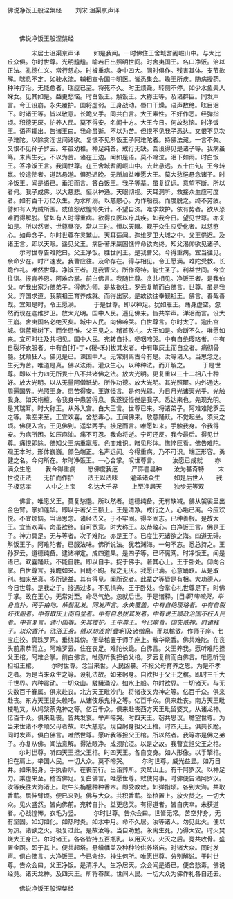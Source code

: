  佛说净饭王般涅槃经
                        　　刘宋 沮渠京声译

                        
        　      


　　佛说净饭王般涅槃经

　　　　宋居士沮渠京声译
　　如是我闻。一时佛住王舍城耆阇崛山中。与大比丘众俱。尔时世尊。光明韑韑。喻若日出照明世间。时舍夷国王。名曰净饭。治以正法。礼德仁义。常行慈心。时被重病。身中四大。同时俱作。残害其体。支节欲解。喘息不定。如驶水流。辅相宣令国中明医。皆悉集会。瞻王所疾。随病授药。种种疗治。无能愈者。瑞应已至。将死不久。时王烦躁。转侧不停。如少水鱼夫人婇女。见其如是。益更愁恼。时白饭王。斛饭王。大称王等。及诸群臣。同发声言。今王设崩。永失覆护。国将虚弱。王身战动。唇口干燥。语声数绝。眩目泪下。时诸王等。皆以敬意。长跪叉手。同共白言。大王素性。不好作恶。经弹指顷。积德无厌。护养人民。莫不得安。名闻十方。大王今日。何故愁恼。时净饭王。语声辄出。告诸王曰。我命虽逝。不以为苦。但恨不见我子悉达。又恨不见次子难陀。以除贪淫世间诸欲。复恨不见斛饭王子阿难陀者。持佛法藏。一言不失。又恨不见孙子罗云。年虽幼稚。神足纯备。戒行无缺。吾设得见是诸子等。我病虽笃。未离生死。不以为苦。诸在王边。闻如是语。莫不啼泣。泪下如雨。时白饭王。答净饭王言。我闻世尊。在王舍城耆阇崛山中。去此悬远。五十由旬。王今转羸。设遣使者。道路悬邈。惧恐迟晚。无所加益唯愿大王。莫大愁悒悬念诸子。时净饭王。闻是语已。垂泪而言。答白饭王。我子等辈。虽复辽远。意望不断。所以者何。我子成佛。以大慈悲。恒以神通。天眼彻视。天耳洞听。救接众生应可度者。如有百千万亿众生。为水所溺。以慈愍心。为作船筏。而度脱之。终不劳疲。譬如有人为贼所围。或值怨敌惶怖失计。不望自济。唯求救护。依有势者。欲从恐难而得解脱。譬如有人时得重病。欲得良医以疗其疾。如我今日。望见世尊。亦复如是。所以然者。世尊昼夜。常以三时。恒以天眼。观于众生应受化者。以慈愍心。如母念子。尔时世尊在灵鹫山。天耳遥闻。迦维罗卫大城之中。父王悒迟。及诸王言。即以天眼。遥见父王。病卧著床羸困憔悴命欲向终。知父渴仰欲见诸子。
　　尔时世尊告难陀曰。父王净饭。胜世间王。是我曹父。今得重病。宜当往见。余命少在。时严速发。我曹应往。及命存在。得与相见。令王愿满。难陀受教。长跪作礼。唯然世尊。净饭王者。是我曹父。所作奇特。能生圣子。利益世间。今宜往诣。报育养恩。阿难合掌。前白佛言。我随世尊。贪共相见。净饭王者。是我伯父。听我出家为佛弟子。得佛为师。是故欲往。罗云复前而白佛言。世尊。虽是我父。弃国求道。我蒙祖王育养成就。而得出家。是故欲往奉觐祖王。佛言。善哉善哉。宜知是时。令王愿满。
　　于是世尊。即以神足。犹如雁王。踊身虚空。忽然而现在迦维罗卫。放大光明。国中人民。遥见佛来。皆共举声。涕泪而言。设大王崩。舍夷国名必绝灭矣。城中人民。向佛啼哭。白世尊言。尔时太子。逾出宫城。诣蓝毗树下。而坐思惟。父王见之。稽首敬礼。大王如是。命断不久。唯愿如来。宜可时往及共相见。国中人民。宛转自扑。哽咽啼哭。中有自绝璎珞者。中有自裂坏衣服者。中有自[打-丁+(稯-禾)]拔其发者。中有取灰土而自坌者。痛彻骨髓。犹颠狂人。佛见是已。谏国中人。无常别离古今有是。汝等诸人。当思念之。生死为苦。唯道是真。佛以法雨。灌众生心。以种种法。而开解之。
　　于是世尊。即以十力四无所畏十八不共诸佛之法。放大光明。更复重以三十二相八十种好。放大光明。以从无量阿僧祇劫。所作功德。放大光明。其光照曜。内外通达。周遍国界。光照王身。患苦得安。王遂怪言。是何光耶。为日月光诸天光乎。光触我身。如天栴檀。令我身中患苦得息。我遂疑怪傥是我子。悉达来也。先现光明。是其瑞耳。时大称王。从外入宫。白大王言。世尊已来。将诸弟子。阿难难陀罗云之等。乘空来至。王宜欢喜。舍愁毒心。王闻佛来。敬意踊跃。不觉起坐。须臾之顷。佛便入宫。王见佛到。遥举两手。接足而言。唯愿如来。手触我身。令我得安。为病所困。如压麻油。痛不可忍。我命将逝。宁可还反。我今最后。得见世尊。痛恨即除。佛知父王病重羸瘦。色变难识。睹见形体。憔悴叵看。佛告难陀。观王本时。形体巍巍。颜色端正。名声远闻。今得重病。乃不可识。端正形容。勇健之名。今何所在。尔时净饭王。一心合掌。叹世尊言。
　　汝愿已成就　　亦满众生愿
　　我今得重病　　愿佛度我厄
　　严饰瞿昙种　　汝为甚奇特
　　末世说正法　　无护而作护
　　法王以法味　　灌泽诸众生
　　如是后世人　　我子极慈孝
　　人中之上宝　　名达大千界
　　上至净居天　　独步无等双

　　佛言。唯愿父王。莫复愁悒。所以然者。道德纯备。无有缺减。佛从袈裟里出金色臂。掌如莲华。即以手著父王额上。王是清净。戒行之人。心垢已离。今应欢悦。不宜烦恼。当谛思念。诸经法义。于不牢固。得坚固志。已种善根。是故大王。宜当欢喜。命虽欲终。自可宽意。时大称王。以恭敬心。白净饭王言。佛是王子。神力具足。无与等者。次子难陀。亦是王子。已度生死诸欲之海。四道无碍。斛饭王子。阿难陀者。已服法味。佛所说法。犹若渊海。一句不忘。悉总持之。王孙罗云。道德纯备。逮诸禅定。成四道果。是四子等。已坏魔网。时净饭王。闻是语已。欢喜踊跃。不能自胜。即以自手。捉于佛手。著其心上。王于卧处。仰向合掌。白世尊言。我瞻如来。目睫不眴。视之无厌。我愿已满。心意踊跃。从是取别。如来至真。多所饶益。其有得见。闻所说者。此辈之等皆是有相。大功德人。今日世尊。是我之子。接遇过多。不见捐弃。王于卧处。合掌心礼世尊足下。时佛手掌。故在王心。无常对至。命尽气绝。忽就后世。于是诸释。[目*睪]啕啼哭。举身自扑。两手拍地。解髻乱发。同发声言。永失覆盖。中有自绝璎珞者。中有自裂坏衣服者。中有取灰土而自坌者。中有自总拔其发者。中有说王顺政治国不枉人民者。中有复言。诸小国等。失其覆护。王中尊王。今已崩背。国失威神。时诸释子。以众香汁。洗浴王身。缠以劫波育[疊*毛]及诸缯帛。而以棺敛。作师子座。七宝庄挍。真珠罗网。垂绕其傍。便举棺置于师子座上。散华烧香。佛共难陀。在丧头前肃恭而立。阿难罗云。住在丧足。难陀长跪。白佛言。父王养我。愿听难陀担父王棺。阿难合掌。前白佛言。唯愿听我担伯父棺。罗云复前而白佛言。唯愿听我担祖王棺。
　　尔时世尊。念当来世。人民凶暴。不报父母育养之恩。为是不孝之者。为是当来众生之等。设礼法故。如来躬身。自欲担于父王之棺。即时三千大千世界。六种震动。一切众山。駊騀涌没。如水上船。尔时欲界。一切诸天。与无央数百千眷属。俱来赴丧。北方天王毗沙门。将诸夜叉鬼神之等。亿百千众。俱来赴丧。东方天王提头赖吒。从诸伎乐鬼神之等。亿百千众。俱来赴丧。南方天王毗楼勒叉。从鸠槃荼鬼神之等。亿百千众。俱来赴丧西方天王毗留婆叉。从诸龙神。亿百千众。俱来赴丧。皆共发哀。举声啼哭。时四天王。窃共思议。瞻望世尊。为当来世诸不孝顺父母者故。以大慈悲。现自躬身担父王棺。时四天王。俱共长跪。同时发声。俱白佛言。唯然世尊。愿听我等担父王棺。所以然者。我等亦是佛之弟子。亦复从佛。闻法意解。得法眼净。成须陀洹。以是之故。我曹宜担父王之棺。
　　尔时世尊。听四天王担父王棺。时四天王。各自变身。如人形像。以手擎棺。担在肩上。举国人民。一切大众。莫不啼哭。
　　尔时世尊。威光益显。如万日并。如来躬身。手执香炉。在丧前行。出诣葬所。灵鹫山上。有千阿罗汉。以神足力。乘虚来至。稽首佛足。复白佛言。唯愿世尊。敕使何事。时佛便告诸阿罗汉。汝等疾往大海渚上。取牛头栴檀种种香木。即受教敕。如弹指顷。各到大海。共取香薪。屈伸臂顷。便已来到。佛与大众。共积香薪。举棺置上。放火焚之。一切大众。见火盛然。皆向佛前。宛转自扑。益更悲哭。有得道者。皆自庆幸。未获道者。心战惶怖。衣毛为竖。
　　尔时世尊。告众会曰。世皆无常。苦空非身。无有坚固。如幻如化。如热时炎。如水中月。命不久居。汝等诸人。勿见此火。便以为热。诸欲之火。极复过此。是故汝等。当自劝勉。永离生死。乃得大安。时火焚烧大王身已。尔时诸王。各各皆持五百瓶乳。以用灭火。火灭之后。竞共收骨。盛置金函。即于其上。便共起塔。悬缯幡盖及种种铃供养塔庙。时诸大众。同时发声。俱白佛言。大净饭王。今已命终。神生何所。唯愿世尊。分别解说。于时世尊。告众会曰。父王净饭。是清净人。生净居天。众会闻是语已。便舍愁毒。佛说经竟。诸天龙神。及四天王。所将眷属。世间人民。一切大众为佛作礼各自还去。

　　佛说净饭王般涅槃经


